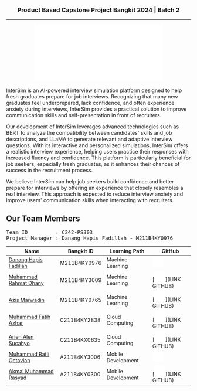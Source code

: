 <h3 align="center">Product Based Capstone Project Bangkit 2024 | Batch 2</h3>
<hr>
<p align="center">
    <img src="assets/logo-1.png" alt="tanampintar-logo" width="350px" >
</p>

<p>
    InterSim is an AI-powered interview simulation platform designed to help fresh graduates prepare for job interviews. Recognizing that many new graduates feel underprepared, lack confidence, and often experience anxiety during interviews, InterSim provides a practical solution to improve communication skills and self-presentation in front of recruiters.
</p>
<p>
    Our development of InterSim leverages advanced technologies such as BERT to analyze the compatibility between candidates' skills and job descriptions, and LLaMA to generate relevant and adaptive interview questions. With its interactive and personalized simulations, InterSim offers a realistic interview experience, helping users practice their responses with increased fluency and confidence. This platform is particularly beneficial for job seekers, especially fresh graduates, as it enhances their chances of success in the recruitment process.
</p>
<p>
    We believe InterSim can help job seekers build confidence and better prepare for interviews by offering an experience that closely resembles a real interview. This approach is expected to reduce interview anxiety and improve users' communication skills when interacting with recruiters.
</p>

## Our Team Members

<pre>
Team ID         : C242-PS303
Project Manager : Danang Hapis Fadillah - M211B4KY0976
</pre>

| Name                                                                                      | Bangkit ID   | Learning Path      | GitHub                                                                                  |
| ----------------------------------------------------------------------------------------- | ------------ | ------------------ | --------------------------------------------------------------------------------------- |
| [Danang Hapis Fadillah](https://www.linkedin.com/in/danang-hapis-fadillah-682878202/)     | M211B4KY0976 | Machine Learning   | [<img src="assets/github.png" alt="github-logo" width="30px">](https://github.com/n0yy) |
| [Muhammad Rahmat Dhany](https://www.linkedin.com/in/dhanymuhammad08/)                     | M211B4KY3009 | Machine Learning   | [<img src="assets/github.png" alt="github-logo" width="30px">](LINK GITHUB)             |
| [Azis Marwadin](https://www.linkedin.com/in/azis-marwadin-5189442a0/)                     | M211B4KY0765 | Machine Learning   | [<img src="assets/github.png" alt="github-logo" width="30px">](LINK GITHUB)             |
| [Muhammad Fatih Azhar]()                                                                  | C211B4KY2838 | Cloud Computing    | [<img src="assets/github.png" alt="github-logo" width="30px">](LINK GITHUB)             |
| [Arien Alen Sucahyo](https://www.linkedin.com/in/arien-alen-58b482330/)                   | C211B4KX0635 | Cloud Computing    | [<img src="assets/github.png" alt="github-logo" width="30px">](LINK GITHUB)             |
| [Muhammad Rafli Octavian](https://www.linkedin.com/in/muhammad-rafli-octavian-8b3055231/) | A211B4KY3006 | Mobile Development | [<img src="assets/github.png" alt="github-logo" width="30px">](https://github.com/taoc6ix)|
| [Akmal Muhammad Rasyad](https://www.linkedin.com/in/akmalmrasyad/)                        | A211B4KY0300 | Mobile Development | [<img src="assets/github.png" alt="github-logo" width="30px">](LINK GITHUB)             |
